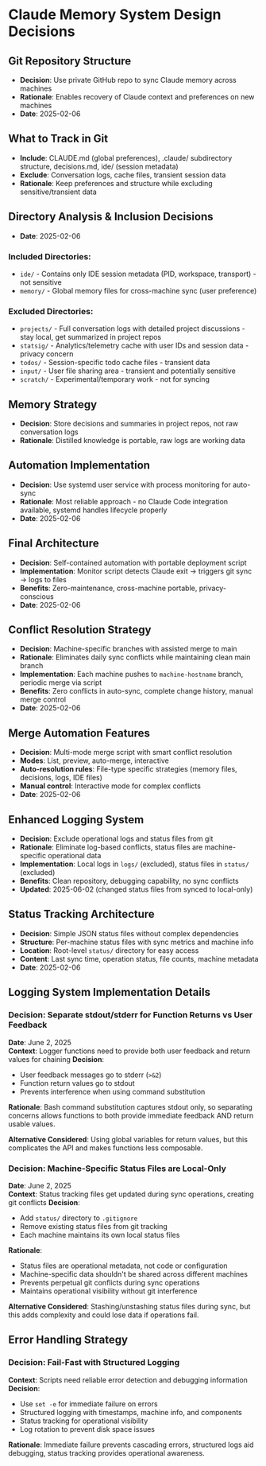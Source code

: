 # Claude Memory System Design Decisions

## Git Repository Structure
- **Decision**: Use private GitHub repo to sync Claude memory across machines
- **Rationale**: Enables recovery of Claude context and preferences on new machines
- **Date**: 2025-02-06

## What to Track in Git
- **Include**: CLAUDE.md (global preferences), .claude/ subdirectory structure, decisions.md, ide/ (session metadata)
- **Exclude**: Conversation logs, cache files, transient session data
- **Rationale**: Keep preferences and structure while excluding sensitive/transient data

## Directory Analysis & Inclusion Decisions
- **Date**: 2025-02-06

### Included Directories:
- `ide/` - Contains only IDE session metadata (PID, workspace, transport) - not sensitive
- `memory/` - Global memory files for cross-machine sync (user preference)

### Excluded Directories:
- `projects/` - Full conversation logs with detailed project discussions - stay local, get summarized in project repos
- `statsig/` - Analytics/telemetry cache with user IDs and session data - privacy concern
- `todos/` - Session-specific todo cache files - transient data
- `input/` - User file sharing area - transient and potentially sensitive
- `scratch/` - Experimental/temporary work - not for syncing

## Memory Strategy
- **Decision**: Store decisions and summaries in project repos, not raw conversation logs
- **Rationale**: Distilled knowledge is portable, raw logs are working data

## Automation Implementation
- **Decision**: Use systemd user service with process monitoring for auto-sync
- **Rationale**: Most reliable approach - no Claude Code integration available, systemd handles lifecycle properly
- **Date**: 2025-02-06

## Final Architecture
- **Decision**: Self-contained automation with portable deployment script
- **Implementation**: Monitor script detects Claude exit → triggers git sync → logs to files
- **Benefits**: Zero-maintenance, cross-machine portable, privacy-conscious
- **Date**: 2025-02-06

## Conflict Resolution Strategy
- **Decision**: Machine-specific branches with assisted merge to main
- **Rationale**: Eliminates daily sync conflicts while maintaining clean main branch
- **Implementation**: Each machine pushes to `machine-hostname` branch, periodic merge via script
- **Benefits**: Zero conflicts in auto-sync, complete change history, manual merge control
- **Date**: 2025-02-06

## Merge Automation Features
- **Decision**: Multi-mode merge script with smart conflict resolution
- **Modes**: List, preview, auto-merge, interactive
- **Auto-resolution rules**: File-type specific strategies (memory files, decisions, logs, IDE files)
- **Manual control**: Interactive mode for complex conflicts
- **Date**: 2025-02-06

## Enhanced Logging System
- **Decision**: Exclude operational logs and status files from git
- **Rationale**: Eliminate log-based conflicts, status files are machine-specific operational data
- **Implementation**: Local logs in `logs/` (excluded), status files in `status/` (excluded)
- **Benefits**: Clean repository, debugging capability, no sync conflicts
- **Updated**: 2025-06-02 (changed status files from synced to local-only)

## Status Tracking Architecture
- **Decision**: Simple JSON status files without complex dependencies
- **Structure**: Per-machine status files with sync metrics and machine info
- **Location**: Root-level `status/` directory for easy access
- **Content**: Last sync time, operation status, file counts, machine metadata
- **Date**: 2025-02-06

## Logging System Implementation Details

### Decision: Separate stdout/stderr for Function Returns vs User Feedback
**Date**: June 2, 2025  
**Context**: Logger functions need to provide both user feedback and return values for chaining
**Decision**: 
- User feedback messages go to stderr (`>&2`)
- Function return values go to stdout
- Prevents interference when using command substitution

**Rationale**: Bash command substitution captures stdout only, so separating concerns allows functions to both provide immediate feedback AND return usable values.

**Alternative Considered**: Using global variables for return values, but this complicates the API and makes functions less composable.

### Decision: Machine-Specific Status Files are Local-Only
**Date**: June 2, 2025  
**Context**: Status tracking files get updated during sync operations, creating git conflicts
**Decision**: 
- Add `status/` directory to `.gitignore`
- Remove existing status files from git tracking
- Each machine maintains its own local status files

**Rationale**: 
- Status files are operational metadata, not code or configuration
- Machine-specific data shouldn't be shared across different machines
- Prevents perpetual git conflicts during sync operations
- Maintains operational visibility without git interference

**Alternative Considered**: Stashing/unstashing status files during sync, but this adds complexity and could lose data if operations fail.

## Error Handling Strategy

### Decision: Fail-Fast with Structured Logging
**Context**: Scripts need reliable error detection and debugging information
**Decision**: 
- Use `set -e` for immediate failure on errors
- Structured logging with timestamps, machine info, and components
- Status tracking for operational visibility
- Log rotation to prevent disk space issues

**Rationale**: Immediate failure prevents cascading errors, structured logs aid debugging, status tracking provides operational awareness.